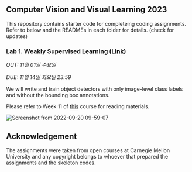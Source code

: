 ## Computer Vision and Visual Learning 2023

This repository contains starter code for completeing coding assignments.
Refer to below and the READMEs in each folder for details. (check for updates)

### Lab 1. Weakly Supervised Learning [(Link)](https://visual-learning.cs.cmu.edu/f22/hw1.html)

*OUT: 11월 01일 수요일*

*DUE: 11월 14일 화요일 23:59*

We will write and train object detectors with only image-level class labels and without the bounding box annotations. 

Please refer to Week 11 of [this](https://visual-learning.cs.cmu.edu/f22/schedule.html) course for reading materials.

![Screenshot from 2022-09-20 09-59-07](https://user-images.githubusercontent.com/48148271/191279024-633b1193-1f8c-430e-9cb1-1e4e80395981.png)



## Acknowledgement

The assignments were taken from open courses at Carnegie Mellon University and any copyright belongs to whoever that prepared the assignments and the skeleton codes.